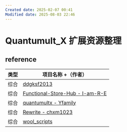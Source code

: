 ```yaml
---
Created date: 2025-02-07 00:41
Modified date: 2025-08-03 22:46
---
```

# Quantumult_X 扩展资源整理

## reference

| 类型  | 项目名称 +（作者）                                                                           |
| --- | ----------------------------------------------------------------------------------- |
| 综合  | [ddgksf2013](https://github.com/ddgksf2013/ddgksf2013)                              |
| 综合  | [Functional-Store-Hub - I-am-R-E](https://github.com/I-am-R-E/Functional-Store-Hub) |
| 综合  | [quantumultx - Yfamily](https://whatshub.top/quantumultx)                           |
| 综合  | [Rewrite - chxm1023](https://github.com/chxm1023/Rewrite)                           |
| 综合  | [wool_scripts](https://github.com/fmz200/wool_scripts)                              |
